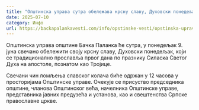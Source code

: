 ```yaml
---
title: "Општинска управа сутра обележава крсну славу, Духовски понедељак"
date: 2025-07-10
category: Инфо
url: https://backapalankavesti.com/info/opstinske-vesti/opstinska-uprava-sutra-obelezava-krsnu-slavu-duhovski-ponedeljak/
---
```


Општинска управа општине Бачка Паланка ће сутра, у понедељак 9. јуна свечано обележити своју крсну славу, Духовски понедељак, који се традиционално прославља првог дана по празнику Силаска Светог Духа на апостоле, познатом као Тројице.

Свечани чин ломљења славског колача биће одржан у 12 часова у просторијама Општинске управе. Очекује се присуство председника општине, чланова Општинског већа, начелника Општинске управе, представника јавних предузећа и установа, као и свештенства Српске православне цркве.
